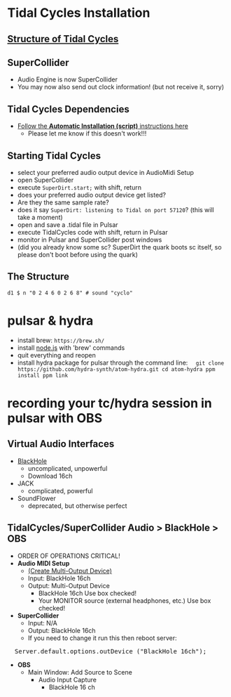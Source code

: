 # Tidal Cycles Installation

## [Structure of Tidal Cycles](https://tidalcycles.org/docs/getting-started/tidal_start)

## SuperCollider
- Audio Engine is now SuperCollider
- You may now also send out clock information! (but not receive it, sorry)

## Tidal Cycles Dependencies
- [Follow the **Automatic Installation (script)** instructions here](https://tidalcycles.org/docs/getting-started/macos_install)
  - Please let me know if this doesn't work!!!

## Starting Tidal Cycles
- select your preferred audio output device in AudioMidi Setup
- open SuperCollider
- execute `SuperDirt.start;` with shift, return
- does your preferred audio output device get listed?
- Are they the same sample rate?
- does it say `SuperDirt: listening to Tidal on port 57120`? (this will take a moment)
- open and save a .tidal file in Pulsar
- execute TidalCycles code with shift, return in Pulsar
- monitor in Pulsar and SuperCollider post windows
- (did you already know some sc? SuperDirt the quark boots sc itself, so please don't boot before using the quark)

## The Structure
`d1 $ n "0 2 4 6 0 2 6 8" # sound "cyclo"`

# pulsar & hydra
- install brew: `https://brew.sh/`
- install [node.js](https://nodejs.org/en/download/) with 'brew' commands
- quit everything and reopen
- install hydra package for pulsar through the command line: 
`   git clone https://github.com/hydra-synth/atom-hydra.git
    cd atom-hydra
    ppm install
    ppm link `
  
 # recording your tc/hydra session in pulsar with OBS
  
 ## Virtual Audio Interfaces
- [BlackHole](https://existential.audio/blackhole/)
  - uncomplicated, unpowerful
  - Download 16ch
- JACK
  - complicated, powerful
- SoundFlower
  - deprecated, but otherwise perfect

## TidalCycles/SuperCollider Audio > BlackHole > OBS
- ORDER OF OPERATIONS CRITICAL!
- **Audio MIDI Setup**
  - [(Create Multi-Output Device)](https://github.com/ExistentialAudio/BlackHole/wiki/Multi-Output-Device)
  - Input: BlackHole 16ch
  - Output: Multi-Output Device
    - BlackHole 16ch Use box checked!
    - Your MONITOR source (external headphones, etc.) Use box checked!
- **SuperCollider**
  - Input: N/A
  - Output: BlackHole 16ch
  - If you need to change it run this then reboot server:
<pre>
  Server.default.options.outDevice_("BlackHole 16ch");
</pre>
- **OBS**
  - Main Window: Add Source to Scene
    - Audio Input Capture
      - BlackHole 16 ch